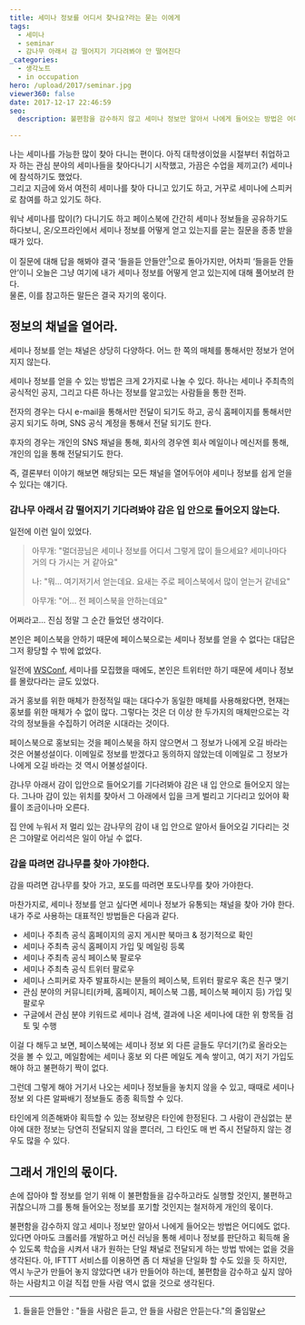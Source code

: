 ```yaml
---
title: 세미나 정보를 어디서 찾나요?라는 묻는 이에게
tags:
  - 세미나
  - seminar
  - 감나무 아래서 감 떨어지기 기다려봐야 안 떨어진다
_categories:
  - 생각노트
  - in occupation
hero: /upload/2017/seminar.jpg
viewer360: false
date: 2017-12-17 22:46:59
seo:
  description: 불편함을 감수하지 않고 세미나 정보만 알아서 나에게 들어오는 방법은 어디에도 없다.

---
```



나는 세미나를 가능한 많이 찾아 다니는 편이다. 아직 대학생이었을 시절부터 취업하고자 하는 관심 분야의
세미나들을 찾아다니기 시작했고, 가끔은 수업을 제끼고(?) 세미나에 참석하기도 했었다. <br>
그리고 지금에 와서 여전히 세미나를 찾아 다니고 있기도 하고, 거꾸로 세미나에 스피커로 참여를 하고
있기도 하다.

워낙 세미나를 많이(?) 다니기도 하고 페이스북에 간간히 세미나 정보들을 공유하기도 하다보니, 온/오프라인에서
세미나 정보를 어떻게 얻고 있는지를 묻는 질문을 종종 받을 때가 있다.

이 질문에 대해 답을 해봐야 결국 &lsquo;들을듣 안들안&rsquo;[^1]으로 돌아가지만, 어차피 &lsquo;들을듣
안들안&rsquo;이니 오늘은 그냥 여기에 내가 세미나 정보를 어떻게 얻고 있는지에 대해 풀어보려 한다. <br>
물론, 이를 참고하든 말든은 결국 자기의 몫이다.

## 정보의 채널을 열어라.

세미나 정보를 얻는 채널은 상당히 다양하다. 어느 한 쪽의 매체를 통해서만 정보가 얻어지지 않는다.

세미나 정보를 얻을 수 있는 방법은 크게 2가지로 나눌 수 있다. 하나는 세미나 주최측의 공식적인 공지,
그리고 다른 하나는 정보를 알고있는 사람들을 통한 전파.

전자의 경우는 다시 e-mail을 통해서만 전달이 되기도 하고, 공식 홈페이지를 통해서만 공지 되기도 하며,
SNS 공식 계정을 통해서 전달 되기도 한다.

후자의 경우는 개인의 SNS 채널을 통해, 회사의 경우엔 회사 메일이나 메신저를 통해, 개인의 입을 통해
전달되기도 한다.

즉, 결론부터 이야기 해보면 해당되는 모든 채널을 열어두어야 세미나 정보를 쉽게 얻을 수 있다는 얘기다.

### 감나무 아래서 감 떨어지기 기다려봐야 감은 입 안으로 들어오지 않는다.

일전에 이런 일이 있었다.

> <p>아무개: "멀더끙님은 세미나 정보를 어디서 그렇게 많이 들으세요? 세미나마다 거의 다 가시는 거 같아요"</p>
> <p>나: "뭐... 여기저기서 얻는데요. 요새는 주로 페이스북에서 많이 얻는거 같네요"</p>
> <p>아무개: "어... 전 페이스북을 안하는데요"</p>

어쩌라고... 진심 정말 그 순간 들었던 생각이다.

본인은 페이스북을 안하기 때문에 페이스북으로는 세미나 정보를 얻을 수 없다는 대답은 그저 황당할 수
밖에 없었다.

일전에 [WSConf.](http://wsconf.org/) 세미나를 모집했을 때에도, 본인은 트위터만 하기 때문에 세미나
정보를 몰랐다라는 글도 있었다.

과거 홍보를 위한 매체가 한정적일 때는 대다수가 동일한 매체를 사용해왔다면, 현재는 홍보를 위한 매체가
수 없이 많다. 그렇다는 것은 더 이상 한 두가지의 매체만으로는 각각의 정보들을 수집하기 어려운 시대라는
것이다.

페이스북으로 홍보되는 것을 페이스북을 하지 않으면서 그 정보가 나에게 오길 바라는 것은 어불성설이다.
이메일로 정보를 받겠다고 동의하지 않았는데 이메일로 그 정보가 나에게 오길 바라는 것 역시 어불성설이다.

감나무 아래서 감이 입안으로 들어오기를 기다려봐야 감은 내 입 안으로 들어오지 않는다. 그나마 감이 있는
위치를 찾아서 그 아래에서 입을 크게 벌리고 기다리고 있어야 확률이 조금이나마 오른다.

집 안에 누워서 저 멀리 있는 감나무의 감이 내 입 안으로 알아서 들어오길 기다리는 것은 그야말로
어리석은 일이 아닐 수 없다.

### 감을 따려면 감나무를 찾아 가야한다.

감을 따려면 감나무를 찾아 가고, 포도를 따려면 포도나무를 찾아 가야한다.

마찬가지로, 세미나 정보를 얻고 싶다면 세미나 정보가 유통되는 채널을 찾아 가야 한다. <br>
내가 주로 사용하는 대표적인 방법들은 다음과 같다.

- 세미나 주최측 공식 홈페이지의 공지 게시판 북마크 & 정기적으로 확인
- 세미나 주최측 공식 홈페이지 가입 및 메일링 등록
- 세미나 주최측 공식 페이스북 팔로우
- 세미나 주최측 공식 트위터 팔로우
- 세미나 스피커로 자주 발표하시는 분들의 페이스북, 트위터 팔로우 혹은 친구 맺기
- 관심 분야의 커뮤니티(카페, 홈페이지, 페이스북 그룹, 페이스북 페이지 등) 가입 및 팔로우
- 구글에서 관심 분야 키워드로 세미나 검색, 결과에 나온 세미나에 대한 위 항목들 검토 및 수행

이걸 다 해두고 보면, 페이스북에는 세미나 정보 외 다른 글들도 무더기(?)로 올라오는 것을 볼 수 있고,
메일함에는 세미나 홍보 외 다른 메일도 계속 쌓이고, 여기 저기 가입도 해야 하고 불편하기 짝이 없다.

그런데 그렇게 해야 거기서 나오는 세미나 정보들을 놓치지 않을 수 있고, 때때로 세미나 정보 외 다른
알짜배기 정보들도 종종 획득할 수 있다.

타인에게 의존해봐야 획득할 수 있는 정보량은 타인에 한정된다. 그 사람이 관심없는 분야에 대한 정보는
당연히 전달되지 않을 뿐더러, 그 타인도 매 번 즉시 전달하지 않는 경우도 많을 수 있다.

## 그래서 개인의 몫이다.

손에 잡아야 할 정보를 얻기 위해 이 불편함들을 감수하고라도 실행할 것인지, 불편하고 귀찮으니까
그를 통해 들어오는 정보를 포기할 것인지는 철저하게 개인의 몫이다.

불편함을 감수하지 않고 세미나 정보만 알아서 나에게 들어오는 방법은 어디에도 없다. <br>
있다면 아마도 크롤러를 개발하고 머신 러닝을 통해 세미나 정보를 판단하고 획득해 올 수 있도록 학습을
시켜서 내가 원하는 단일 채널로 전달되게 하는 방법 밖에는 없을 것을 생각된다. 아, IFTTT 서비스를
이용하면 좀 더 채널을 단일화 할 수도 있을 듯 하지만, 역시 누군가 만들어 놓지 않았다면 내가 만들어야
하는데, 불편함을 감수하고 싶지 않아 하는 사람치고 이걸 직접 만들 사람 역시 없을 것으로 생각된다.


[^1]: 들을듣 안들안 : "들을 사람은 듣고, 안 들을 사람은 안듣는다."의 줄임말